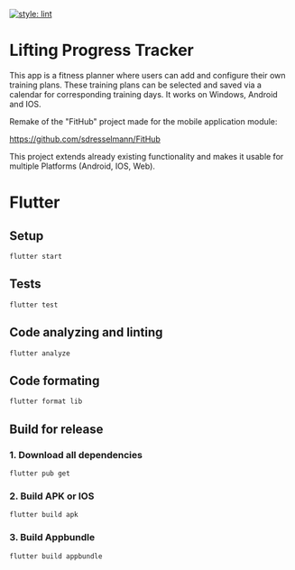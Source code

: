 [![style: lint](https://img.shields.io/badge/style-lint-4BC0F5.svg)](https://pub.dev/packages/lint)
# Lifting Progress Tracker

This app is a fitness planner where users can add and configure their own training plans. These training plans can be selected and saved via a calendar for corresponding training days. It works on Windows, Android and IOS.

Remake of the "FitHub" project made for the mobile application module:

https://github.com/sdresselmann/FitHub

This project extends already existing functionality and makes it usable for multiple Platforms (Android, IOS, Web).

# Flutter

## Setup

```
flutter start
```
## Tests
```
flutter test
```
## Code analyzing and linting
```
flutter analyze
```
## Code formating
```
flutter format lib
```
## Build for release 

### 1. Download all dependencies
```
flutter pub get
```
### 2. Build APK or IOS
```
flutter build apk
```
### 3. Build Appbundle
```
flutter build appbundle
```